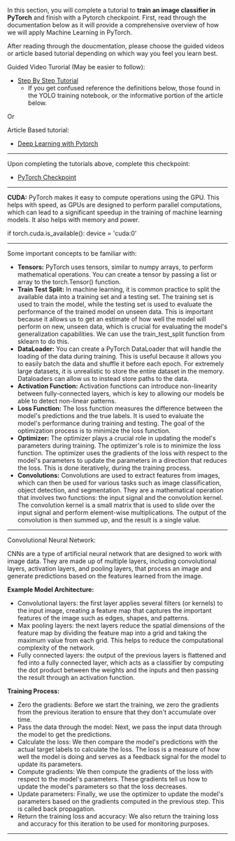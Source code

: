 In this section, you will complete a tutorial to **train an image classifier in PyTorch** and finish with a Pytorch checkpoint. First, read through the documentation below as it will provide a comprehensive overview of how we will apply Machine Learning in PyTorch.

After reading through the doucmentation, please choose the guided videos or article based tutorial depending on which way you feel you learn best.

Guided Video Turorial (May be easier to follow):
- [Step By Step Tutorial](https://youtube.com/playlist?list=PL3Dh_99BJkCEhE7Ri8W6aijiEqm3ZoGRq&feature=shared)
  - If you get confused reference the definitions below, those found in the YOLO training notebook, or the informative portion of the article below.

Or

Article Based tutorial:
- [Deep Learning with Pytorch](https://pytorch.org/tutorials/beginner/deep_learning_60min_blitz.html)

----------------------------------------------------------------------------------------------------------------------

Upon completing the tutorials above, complete this checkpoint:
- [PyTorch Checkpoint](./PyTorch_CP.md)
  
-----------------------------------------------------------------------------------------------------------------------

**CUDA:** PyTorch makes it easy to compute operations using the GPU. This helps with speed, as GPUs are designed to perform 
parallel computations, which can lead to a significant speedup in the training of machine learning models. It also helps 
with memory and power. 

if torch.cuda.is_available(): device = 'cuda:0'

-----------------------------------------------------------------------------------------------------------------------

Some important concepts to be familiar with:

- **Tensors:** PyTorch uses tensors, similar to numpy arrays, to perform mathematical operations. You can create a tensor by passing a list or array to the torch.Tensor() function.
- **Train Test Split:** In machine learning, it is common practice to split the available data into a training set and a testing set. The training set is used to train the model, while the testing set is used to evaluate the performance of the trained model on unseen data. This is important because it allows us to get an estimate of how well the model will perform on new, unseen data, which is crucial for evaluating the model's generalization capabilities. We can use the train_test_split function from sklearn to do this.
- **DataLoader:** You can create a PyTorch DataLoader that will handle the loading of the data during training. This is useful because it allows you to easily batch the data and shuffle it before each epoch. For extremely large datasets, it is unrealistic to store the entire dataset in the memory. Dataloaders can allow us to instead store paths to the data.
- **Activation Function:** Activation functions can introduce non-linearity between fully-connected layers, which is key to allowing our models be able to detect non-linear patterns.
- **Loss Function:** The loss function measures the difference between the model's predictions and the true labels. It is used to evaluate the model's performance during training and testing. The goal of the optimization process is to minimize the loss function.
- **Optimizer:** The optimizer plays a crucial role in updating the model's parameters during training. The optimizer's role is to minimize the loss function. The optimizer uses the gradients of the loss with respect to the model's parameters to update the parameters in a direction that reduces the loss. This is done iteratively, during the training process.
- **Convolutions:** Convolutions are used to extract features from images, which can then be used for various tasks such as image classification, object detection, and segmentation. They are a mathematical operation that involves two functions: the input signal and the convolution kernel. The convolution kernel is a small matrix that is used to slide over the input signal and perform element-wise multiplications. The output of the convolution is then summed up, and the result is a single value.

-----------------------------------------------------------------------------------------------------------------------

Convolutional Neural Network:

CNNs are a type of artificial neural network that are designed to work with image data. They are made up of multiple layers, including convolutional layers, activation layers, and pooling layers, that process an image and generate predictions based on the features learned from the image. 

**Example Model Architecture:**
- Convolutional layers: the first layer applies several filters (or kernels) to the input image, creating a feature map that captures the important features of the image such as edges, shapes, and patterns. 
- Max pooling layers: the next layers reduce the spatial dimensions of the feature map by dividing the feature map into a grid and taking the maximum value from each grid. This helps to reduce the computational complexity of the network.
- Fully connected layers: the output of the previous layers is flattened and fed into a fully connected layer, which acts as a classifier by computing the dot product between the weights and the inputs and then passing the result through an activation function.

**Training Process:**
- Zero the gradients: Before we start the training, we zero the gradients from the previous iteration to ensure that they don't accumulate over time.
- Pass the data through the model: Next, we pass the input data through the model to get the predictions.
- Calculate the loss: We then compare the model's predictions with the actual target labels to calculate the loss. The loss is a measure of how well the model is doing and serves as a feedback signal for the model to update its parameters.
- Compute gradients: We then compute the gradients of the loss with respect to the model's parameters. These gradients tell us how to update the model's parameters so that the loss decreases.
- Update parameters: Finally, we use the optimizer to update the model's parameters based on the gradients computed in the previous step. This is called back propagation.
- Return the training loss and accuracy: We also return the training loss and accuracy for this iteration to be used for monitoring purposes.

-----------------------------------------------------------------------------------------------------------------------

